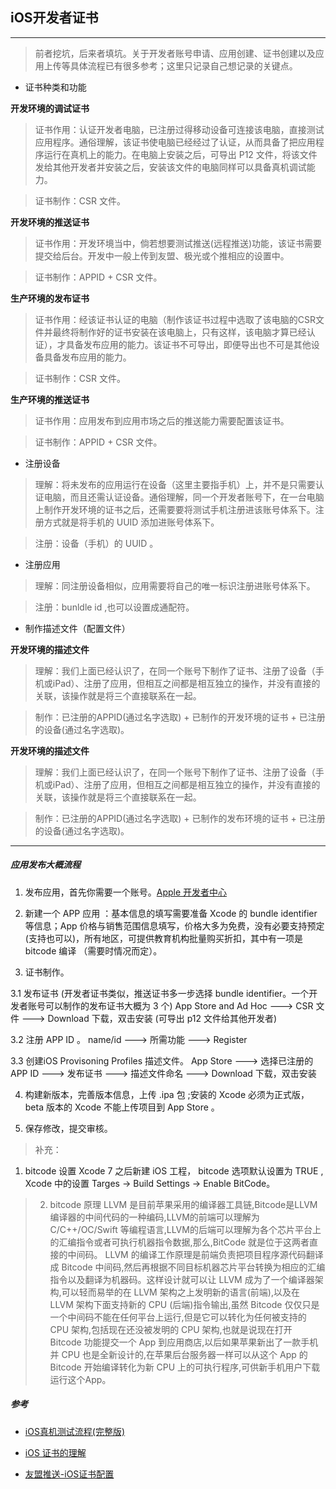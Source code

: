 ## iOS开发者证书
---

> 前者挖坑，后来者填坑。关于开发者账号申请、应用创建、证书创建以及应用上传等具体流程已有很多参考；这里只记录自己想记录的关键点。

* 证书种类和功能


**开发环境的调试证书**

> 证书作用：认证开发者电脑，已注册过得移动设备可连接该电脑，直接测试应用程序。通俗理解，该证书使电脑已经经过了认证，从而具备了把应用程序运行在真机上的能力。在电脑上安装之后，可导出 P12 文件，将该文件发给其他开发者并安装之后，安装该文件的电脑同样可以具备真机调试能力。

> 证书制作：CSR 文件。

**开发环境的推送证书**

> 证书作用：开发环境当中，倘若想要测试推送(远程推送)功能，该证书需要提交给后台。开发中一般上传到友盟、极光或个推相应的设置中。

> 证书制作：APPID + CSR 文件。

**生产环境的发布证书**

> 证书作用：经该证书认证的电脑（制作该证书过程中选取了该电脑的CSR文件并最终将制作好的证书安装在该电脑上，只有这样，该电脑才算已经认证），才具备发布应用的能力。该证书不可导出，即便导出也不可是其他设备具备发布应用的能力。

> 证书制作：CSR 文件。

**生产环境的推送证书**

> 证书作用：应用发布到应用市场之后的推送能力需要配置该证书。

> 证书制作：APPID + CSR 文件。


* 注册设备

> 理解：将未发布的应用运行在设备（这里主要指手机）上，并不是只需要认证电脑，而且还需认证设备。通俗理解，同一个开发者账号下，在一台电脑上制作开发环境的证书之后，还需要要将测试手机注册进该账号体系下。注册方式就是将手机的 UUID 添加进账号体系下。

> 注册：设备（手机）的 UUID 。

* 注册应用

> 理解：同注册设备相似，应用需要将自己的唯一标识注册进账号体系下。

> 注册：bunldle id ,也可以设置成通配符。

* 制作描述文件（配置文件）

**开发环境的描述文件**

> 理解：我们上面已经认识了，在同一个账号下制作了证书、注册了设备（手机或iPad）、注册了应用，但相互之间都是相互独立的操作，并没有直接的关联，该操作就是将三个直接联系在一起。

> 制作：已注册的APPID(通过名字选取) + 已制作的开发环境的证书 + 已注册的设备(通过名字选取)。

**开发环境的描述文件**

> 理解：我们上面已经认识了，在同一个账号下制作了证书、注册了设备（手机或iPad）、注册了应用，但相互之间都是相互独立的操作，并没有直接的关联，该操作就是将三个直接联系在一起。

> 制作：已注册的APPID(通过名字选取) + 已制作的发布环境的证书 + 已注册的设备(通过名字选取)。

---
##### 应用发布大概流程

1. 发布应用，首先你需要一个账号。[Apple 开发者中心](https://developer.apple.com)

2. 新建一个 APP 应用 ：基本信息的填写需要准备 Xcode 的 bundle identifier 等信息；App 价格与销售范围信息填写，价格大多为免费，没有必要支持预定(支持也可以)，所有地区，可提供教育机构批量购买折扣，其中有一项是 bitcode 编译 （需要时情况而定）。

3. 证书制作。

  3.1 发布证书 (开发者证书类似，推送证书多一步选择 bundle identifier。一个开发者账号可以制作的发布证书大概为 3 个)
App Store and Ad Hoc ---> CSR 文件 ---> Download 下载，双击安装 (可导出 p12 文件给其他开发者)

  3.2 注册 APP ID 。
name/id ---> 所需功能  ---> Register

  3.3 创建iOS Provisoning Profiles 描述文件。
App Store ---> 选择已注册的 APP ID ---> 发布证书 ---> 描述文件命名 ---> Download 下载，双击安装

4. 构建新版本，完善版本信息，上传 .ipa 包 ;安装的 Xcode 必须为正式版，beta 版本的 Xcode 不能上传项目到 App Store 。

5. 保存修改，提交审核。



> 补充：
1. bitcode 设置
Xcode 7 之后新建 iOS 工程， bitcode 选项默认设置为 TRUE , Xcode 中的设置 Targes -> Build Settings -> Enable BitCode。

> 2. bitcode 原理
LLVM 是目前苹果采用的编译器工具链,Bitcode是LLVM编译器的中间代码的一种编码,LLVM的前端可以理解为 C/C++/OC/Swift 等编程语言,LLVM的后端可以理解为各个芯片平台上的汇编指令或者可执行机器指令数据,那么,BitCode 就是位于这两者直接的中间码。
LLVM 的编译工作原理是前端负责把项目程序源代码翻译成 Bitcode 中间码,然后再根据不同目标机器芯片平台转换为相应的汇编指令以及翻译为机器码。这样设计就可以让 LLVM 成为了一个编译器架构,可以轻而易举的在 LLVM 架构之上发明新的语言(前端),以及在 LLVM 架构下面支持新的 CPU (后端)指令输出,虽然 Bitcode 仅仅只是一个中间码不能在任何平台上运行,但是它可以转化为任何被支持的 CPU 架构,包括现在还没被发明的 CPU 架构,也就是说现在打开 Bitcode 功能提交一个 App 到应用商店,以后如果苹果新出了一款手机并 CPU 也是全新设计的,在苹果后台服务器一样可以从这个 App 的 Bitcode 开始编译转化为新 CPU 上的可执行程序,可供新手机用户下载运行这个App。




##### 参考

* [iOS真机测试流程(完整版)](https://www.jianshu.com/p/ae7110f2f7d9)

* [iOS 证书的理解](https://www.jianshu.com/p/86748f895026)

* [友盟推送-iOS证书配置](https://developer.umeng.com/docs/66632/detail/66748)
